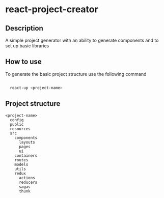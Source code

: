 # react-project-creator

## Description
A simple project generator with an ability to generate components and to set up basic libraries

## How to use
To generate the basic project structure use the following command

```bash

  react-up <project-name>

```

## Project structure

```
<project-name>
  config
  public
  resources
  src
    components
      layouts
      pages
      ui
    containers
    routes
    models
    utils
    redux
      actions
      reducers
      sagas
      thunk

```
